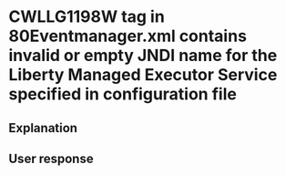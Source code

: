 # CWLLG1198W <managed-executor-service> tag in 80Eventmanager.xml contains invalid or empty JNDI name for the Liberty Managed Executor Service specified in configuration file

## Explanation

## User response